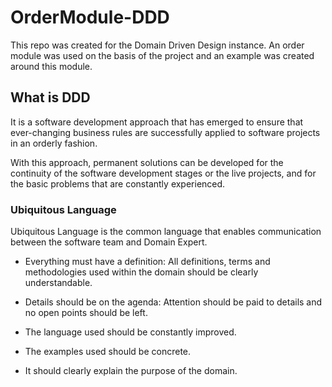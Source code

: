 # OrderModule-DDD

This repo was created for the Domain Driven Design instance. An order module was used on the basis of the project and an example was created around this module.

## What is DDD

It is a software development approach that has emerged to ensure that ever-changing business rules are successfully applied to software projects in an orderly fashion.

With this approach, permanent solutions can be developed for the continuity of the software development stages or the live projects, and for the basic problems that are constantly experienced.

### Ubiquitous Language

Ubiquitous Language is the common language that enables communication between the software team and Domain Expert.

- Everything must have a definition: All definitions, terms and methodologies used within the domain should be clearly understandable.

- Details should be on the agenda: Attention should be paid to details and no open points should be left.

- The language used should be constantly improved.

- The examples used should be concrete.

- It should clearly explain the purpose of the domain.
